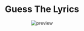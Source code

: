 <div align="center">

# Guess The Lyrics

![preview](https://user-images.githubusercontent.com/93098869/206792989-9e519364-1ce1-4c6b-8eb9-69c6b1f084d0.jpg)


</div>
